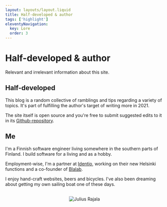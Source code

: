 ```yaml
---
layout: layouts/layout.liquid
title: Half-developed & author
tags: ['highlight']
eleventyNavigation:
  key: Lore
  order: 3
---
```


# Half-developed & author

Relevant and irrelevant information about this site.

## Half-developed

This blog is a random collective of ramblings and tips regarding a variety of topics. It's part of fulfilling the author's target of writing more in 2021.

The site itself is open source and you're free to submit suggested edits to it in its [Github-repository](https://github.com/juliusrajala/half-developed).

## Me

I'm a Finnish software engineer living somewhere in the southern parts of Finland. I build software for a living and as a hobby.

Employment-wise, I'm a partner at [Identio](https://www.identio.fi), working on their new Helsinki functions and a co-founder of [Blalab](https://www.blalabinsights.com).

I enjoy hand-craft websites, beers and bicycles. I've also been dreaming about getting my own sailing boat one of these days.

<div style="display:flex; justify-content: center; flex-direction: row; padding: 1rem;">
  <img src="/assets/lore.png" alt="Julius Rajala" />
</div>

